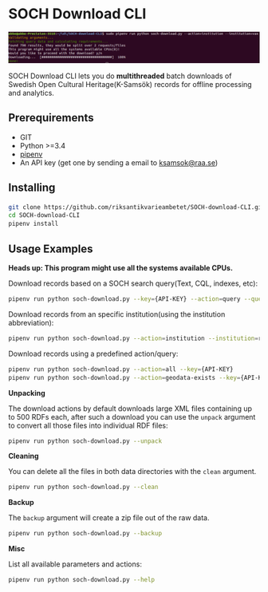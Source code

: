 # SOCH Download CLI

![screenshot](screenshot.png)

SOCH Download CLI lets you do **multithreaded** batch downloads of Swedish Open Cultural Heritage(K-Samsök) records for offline processing and analytics.

## Prerequirements

 - GIT
 - Python >=3.4
 - [pipenv](https://docs.pipenv.org/)
 - An API key (get one by sending a email to ksamsok@raa.se)

## Installing

```bash
git clone https://github.com/riksantikvarieambetet/SOCH-download-CLI.git
cd SOCH-download-CLI
pipenv install
```

## Usage Examples

**Heads up: This program might use all the systems available CPUs.**

Download records based on a SOCH search query(Text, CQL, indexes, etc):

```bash
pipenv run python soch-download.py --key={API-KEY} --action=query --query=thumbnailExists=j
```

Download records from an specific institution(using the institution abbreviation):

```bash
pipenv run python soch-download.py --action=institution --institution=raa --key={API-KEY}
```

Download records using a predefined action/query:

```bash
pipenv run python soch-download.py --action=all --key={API-KEY}
pipenv run python soch-download.py --action=geodata-exists --key={API-KEY}
```

**Unpacking**

The download actions by default downloads large XML files containing up to 500 RDFs each, after such a download you can use the `unpack` argument to convert all those files into individual RDF files:

```bash
pipenv run python soch-download.py --unpack
```

**Cleaning**

You can delete all the files in both data directories with the `clean` argument.

```bash
pipenv run python soch-download.py --clean
```

**Backup**

The `backup` argument will create a zip file out of the raw data.

```bash
pipenv run python soch-download.py --backup
```

**Misc**

List all available parameters and actions:

```bash
pipenv run python soch-download.py --help
```

